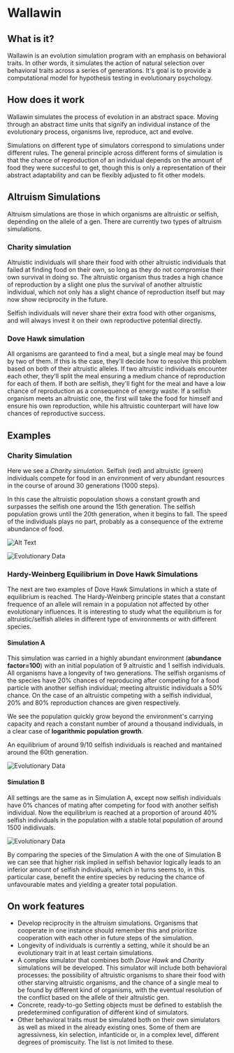 # Wallawin

## What is it?

Wallawin is an evolution simulation program with an emphasis on behavioral traits. In other words, it simulates the action of natural selection over behavioral traits across a series of generations. It's goal is to provide a computational model for hypothesis testing in evolutionary psychology.

## How does it work

Wallawin simulates the process of evolution in an abstract space. Moving through an abstract time units that signify an individual instance of the evolutionary process, organisms live, reproduce, act and evolve.

Simulations on different type of simulators correspond to simulations under different rules. The general principle across different forms of simulation is that the chance of reproduction of an individual depends on the amount of food they were succesful to get, though this is only a representation of their abstract adaptability and can be flexibly adjusted to fit other models.

## Altruism Simulations

Altruism simulations are those in which organisms are altruistic or selfish, depending on the allele of a gen. There are currently two types of altruism simulations.

### Charity simulation

Altruistic individuals will share their food with other altruistic individuals that failed at finding food on their own, so long as they do not compromise their own survival in doing so. The altruistic organism thus trades a high chance of reproduction by a slight one plus the survival of another altruistic individual, which not only has a slight chance of reproduction itself but may now show reciprocity in the future. 

Selfish individuals will never share their extra food with other organisms, and will always invest it on their own reproductive potential directly.

### Dove Hawk simulation

All organisms are garanteed to find a meal, but a single meal may be found by two of them. If this is the case, they'll decide how to resolve this problem based on both of their altruistic alleles. If two altruistic individuals encounter each other, they'll split the meal ensuring a medium chance of reproduction for each of them. If both are selfish, they'll fight for the meal and have a low chance of reproduction as a consequence of energy waste. If a selfish organism meets an altruistic one, the first will take the food for himself and ensure his own reproduction, while his altruistic counterpart will have low chances of reproductive success.

## Examples

### Charity Simulation

Here we see a *Charity simulation*. Selfish (red) and altruistic (green) individuals 
compete for food in an environment of very abundant resources in the course of around 
30 generations (1000 steps). 

In this case the altruistic popoulation shows a constant growth and surpasses the selfish one 
around the 15th generation. The selfish population grows until the 20th generation, when it begins to fall.
The speed of the individuals plays no part, probably as a consequence of the extreme abundance of food.


![Alt Text](https://media.giphy.com/media/5AW6l3xZx2gw71l4Rw/giphy.gif)


![Evolutionary Data](https://i.ibb.co/pWwXMgm/data.png)

### Hardy-Weinberg Equilibrium in Dove Hawk Simulations

The next are two examples of Dove Hawk Simulations in which a state of equilibrium is reached.
The Hardy-Weinberg principle states that a constant frequence of an allele will remain in a population
not affected by other evolutionary influences. It is interesting to study what the equilibrium is for
altruistic/selfish alleles in different type of environments or with different species.

#### Simulation A

This simulation was carried in a highly abundant environment (**abundance factor=100**) 
with an initial population of 9 altruistic and 1 selfish individuals. All organisms have a longevity
of two generations. The selfish organisms of the species have 20% chances of reproducing after competing 
for a food particle with another selfish individual; meeting altruistic individuals a 50% chance.
On the case of an altruistic competing with a selfish individual, 20% and 80% reproduction chances
are given respectively.

We see the population quickly grow beyond the environment's carrying capacity and reach a constant number
of around a thousand individuals, in a clear case of **logarithmic population growth**.

An equilibrium of around 9/10 selfish individuals is reached and mantained around the 60th generation.


![Evolutionary Data](https://i.ibb.co/YXWWsB7/total-pop-data-test-6.png)


#### Simulation B

All settings are the same as in Simulation A, except now selfish individuals have 0% chances of 
mating after competing for food with another selfish individual. Now the equilibrium is reached at
a proportion of around 40% selfish individuals in the population with a stable total population of 
around 1500 indidivuals.

![Evolutionary Data](https://i.ibb.co/NKx563S/total-pop-data-test-8.png)

By comparing the species of the Simulation A with the one of Simulation B we can see that higher risk
implied in selfish behavior logically leads to an inferior amount of selfish individuals, which in turns
seems to, in this particular case, benefit the entire species by reducing the chance of unfavourable
mates and yielding a greater total population.

## On work features

- Develop reciprocity in the altruism simulations. Organisms that cooperate in one instance should remember this and prioritize cooperation with each other in future steps of the simulation.
- Longevity of individuals is currently a setting, while it should be an evolutionary trait in at least certain simulations.
- A complex simulator that combines both *Dove Hawk* and *Charity* simulations will be developed. This simulator will include both behavioral processes: the possibility of altruistic organisms to share their food with other starving altruistic organisms, and the chance of a single meal to be found by different kind of organisms, with the eventual resolution of the conflict based on the allele of their altruistic gen.
- Concrete, ready-to-go Setting objects must be defined to establish the predetermined configuration of different kind of simulators.
- Other behavioral traits must be simulated both on their own simulators as well as mixed in the already existing ones. Some of them are agressivness, kin selection, infanticide or, in a complex level, different degrees of promiscuity. The list is not limited to these.
